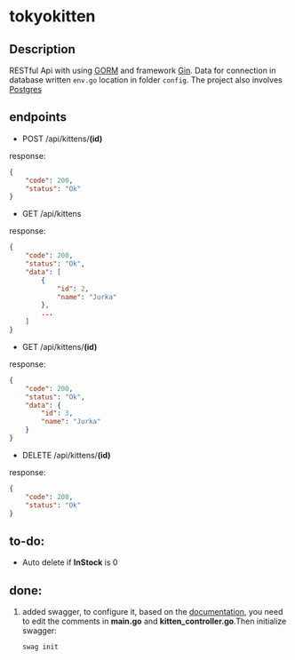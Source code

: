 # tokyokitten
## Description
RESTful Api with using [GORM](https://gorm.io/) and framework [Gin](https://gin-gonic.com/). Data for connection in database written ```env.go``` location in folder ```config```. The project also involves [Postgres](https://www.postgresql.org/)
## endpoints 
- POST /api/kittens/__(id)__

response:
```json
{
    "code": 200,
    "status": "Ok"
}
```

- GET /api/kittens

response:
```json
{
    "code": 200,
    "status": "Ok",
    "data": [
        {
            "id": 2,
            "name": "Jurka"
        },
        ...
    ]
}
```

- GET /api/kittens/__(id)__

response:
```json 
{
    "code": 200,
    "status": "Ok",
    "data": {
        "id": 3,
        "name": "Jurka"
    }
}
```

- DELETE /api/kittens/__(id)__

response:
```json
{
    "code": 200,
    "status": "Ok"
}
```

## to-do:
- Auto delete if __InStock__ is 0

## done:

1. added swagger, to configure it, based on the [documentation](https://pkg.go.dev/github.com/swaggo/gin-swagger), you need to edit the comments  in __main.go__ and __kitten_controller.go__.Then initialize swagger:
    ```
    swag init
    ```
